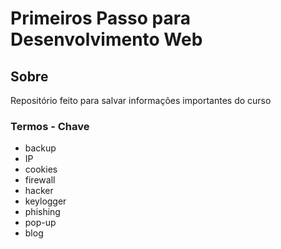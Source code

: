 # Primeiros Passo para Desenvolvimento Web

## Sobre

<p>Repositório feito para salvar informações importantes do curso</p>	

### Termos - Chave

- backup
- IP
- cookies
- firewall
- hacker
- keylogger
- phishing
- pop-up
- blog
